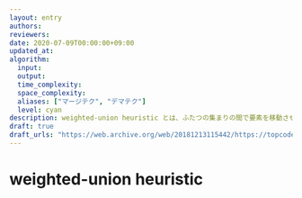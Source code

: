 ```yaml
---
layout: entry
authors:
reviewers:
date: 2020-07-09T00:00:00+09:00
updated_at:
algorithm:
  input:
  output:
  time_complexity:
  space_complexity:
  aliases: ["マージテク", "デマテク"]
  level: cyan
description: weighted-union heuristic とは、ふたつの集まりの間で要素を移動させてひとつにまとめる操作を繰り返す際に、常に要素が少ない方から多い方へと移すようにすると計算量が落ちるというテクである。具体的には、大きさ $a$ のものを大きさ $b$ のものへと $O(a)$ かけてマージし (中身を移し) て大きさ $a + b$ のものを作るという操作を使って、大きさの合計が $n$ であるようないくつかのものをひとつにマージしてまとめたいというような状況において、合計の計算量 $O(n \log n)$ でこれが可能である。データ構造をマージする一般的なテクとも呼ばれる。
draft: true
draft_urls: "https://web.archive.org/web/20181213115442/https://topcoder.g.hatena.ne.jp/iwiwi/20131226/1388062106"
---
```


# weighted-union heuristic 
